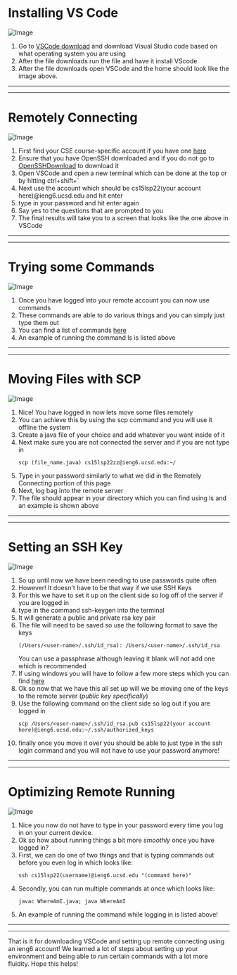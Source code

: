 # Installing VS Code
![Image](im1.png)

1. Go to [VSCode download](https://code.visualstudio.com/download) and download Visual Studio code based on what operating system you are using
2. After the file downloads run the file and have it install VScode 
3. After the file downloads open VSCode and the home should look like the image above.

---
---

# Remotely Connecting
![Image](im2.png)
1. First find your CSE course-specific account if you have one [here](https://sdacs.ucsd.edu/~icc/index.php)  
2. Ensure that you have OpenSSH downloaded and if you do not go to [OpenSSHDownload](https://docs.microsoft.com/en-us/windows-server/administration/openssh/openssh_install_firstuse) to download it
3. Open VSCode and open a new terminal which can be done at the top or by hitting ctrl+shift+`
4. Next use the account which should be cs15lsp22(your account here)@ieng6.ucsd.edu and hit enter 
5. type in your password and hit enter again 
6. Say yes to the questions that are prompted to you
7. The final results will take you to a screen that looks like the one above in VSCode

---
---

# Trying some Commands
![Image](im3.png)

1. Once you have logged into your remote account you can now use commands 
2. These commands are able to do various things and you can simply just type them out
3. You can find a list of commands [here](https://www.hostinger.com/tutorials/ssh/basic-ssh-commands)
4. An example of running the command ls is listed above

---
---

# Moving Files with SCP
![Image](im4.png)

1. Nice! You have logged in now lets move some files remotely
2. You can achieve this by using the scp command and you will use it offline the system
3. Create a java file of your choice and add whatever you want inside of it
4. Next make sure you are not connected the server and if you are not type in 
    ```
    scp (file_name.java) cs15lsp22zz@ieng6.ucsd.edu:~/
    ```
5. Type in your password similarly to what we did in the Remotely Connecting portion of this page
6. Next, log bag into the remote server 
7. The file should appear in your directory which you can find using ls and an example is shown above

---
---

# Setting an SSH Key
![Image](im5.png)

1. So up until now we have been needing to use passwords quite often
2. However! It doesn't have to be that way if we use SSH Keys
3. For this we have to set it up on the client side so log off of the server if you are logged in
4. type in the command ssh-keygen into the terminal
5. It will generate a public and private rsa key pair
6. The file will need to be saved so use the following format to save the keys 
    ```
    (/Users/<user-name>/.ssh/id_rsa): /Users/<user-name>/.ssh/id_rsa
    ```
    You can use a passphrase although leaving it blank will not add one which is recommended 
7. If using windows you will have to follow a few more steps which you can find [here](https://docs.microsoft.com/en-us/windows-server/administration/openssh/openssh_keymanagement#user-key-generation)
8. Ok so now that we have this all set up will we be moving one of the keys to the remote server (*public key specifically*)
9. Use the following command on the client side so log out if you are logged in
    ```
    scp /Users/<user-name>/.ssh/id_rsa.pub cs15lsp22(your account here)@ieng6.ucsd.edu:~/.ssh/authorized_keys
    ```
10. finally once you move it over you should be able to just type in the ssh login command and you will not have to use your password anymore! 

---
---

# Optimizing Remote Running
![Image](im6.png)

1. Nice you now do not have to type in your password every time you log in on your current device.
2. Ok so how about running things a bit more *smoothly* once you have logged in?
3. First, we can do one of two things and that is typing commands out before you even log in which looks like:
    ```
    ssh cs15lsp22(username)@ieng6.ucsd.edu "(command here)"
    ```
4. Secondly, you can run multiple commands at once which looks like:
    ```
    javac WhereAmI.java; java WhereAmI 
    ```
5. An example of running the command while logging in is listed above!

---
---

That is it for downloading VSCode and setting up remote connecting using an ieng6 account!
We learned a lot of steps about setting up your environment and being able to run certain commands with a lot more fluidity.
Hope this helps!
